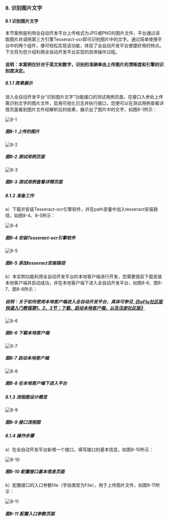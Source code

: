 ### 8. 识别图片文字

#### 8.1 识别图片文字

本节案例是利用全自动开发平台上传格式为JPG或PNG的图片文件，平台通过读取图片并调用第三方引擎Tesseract-ocr即可识别图片中的文字。通过简单使用平台中的两个组件，便可轻松实现该功能，体现了全自动开发平台便捷好用的特点。下文将为您介绍利用全自动开发平台实现的具体操作过程。

#### 说明：本案例仅针对于英文和数字，识别的准确率由上传图片的清晰度和引擎的识别度决定。

##### 8.1.1 效果展示

进入全自动开发平台“识别图片文字”功能接口的测试用例页面，在接口入参处上传需识别文字的图片文件，启用可视化日志并执行接口，您便可以在测试用例查看详情页面看到图片文件经解析后的结果，展示出了图片中的文字，如图8-1所示：

![8-1](https://www.feisuanyz.com/fsimage/alcj-image/picturerecognize/2_1.png)

##### 图8-1 上传的图片

![8-2](https://www.feisuanyz.com/fsimage/alcj-image/picturerecognize/5_12.png)

##### 图8-2 测试用例页面

![8-3](https://www.feisuanyz.com/fsimage/alcj-image/picturerecognize/2_2.png)

##### 图8-3 测试用例查看详情页面

##### 8.1.2 准备工作

a）下载并安装Tesseract-ocr引擎软件，并在path变量中加入tesseract安装路径，如图8-4、8-5所示：

![8-4](https://www.feisuanyz.com/fsimage/alcj-image/picturerecognize/3_1.png)

##### 图8-4 安装Tesseract-ocr引擎软件

![8-5](https://www.feisuanyz.com/fsimage/alcj-image/picturerecognize/3_2.png)

##### 图8-5 添加tesseract安装路径

b）本实例功能利用全自动开发平台的本地客户端进行开发，您需要提前下载安装本地客户端并启动成功，并在本地客户端下进入全自动开发平台，如图8-6、图8-7、图8-8所示：

##### 说明：关于如何使用本地客户端进入全自动开发平台，具体可参见[《SoFlu社区版快速入门教程第1、2、3节：下载、启动本地客户端，以及注册社区版》](https://gitee.com/feisuanyz/SoFlu-adp/blob/master/SoFlu%E7%A4%BE%E5%8C%BA%E7%89%88%E6%95%99%E7%A8%8B/SoFlu%E7%A4%BE%E5%8C%BA%E7%89%88%E5%BF%AB%E9%80%9F%E5%85%A5%E9%97%A8%E6%95%99%E7%A8%8B/SoFlu%E7%A4%BE%E5%8C%BA%E7%89%88%E5%BF%AB%E9%80%9F%E5%85%A5%E9%97%A8%E6%95%99%E7%A8%8B.md)

![8-6](https://www.feisuanyz.com/fsimage/alcj-image/picturerecognize/3_3.png)

##### 图8-6 下载本地客户端

![8-7](https://www.feisuanyz.com/fsimage/alcj-image/picturerecognize/3_4.png)

##### 图8-7 启动本地客户端

![8-8](https://www.feisuanyz.com/fsimage/alcj-image/picturerecognize/3_5.png)

##### 图8-8 在本地客户端下进入平台

##### 8.1.3 流程图设计概览

![8-9](https://www.feisuanyz.com/fsimage/alcj-image/picturerecognize/4_1.png)

##### 图8-9 接口流程图

##### 8.1.4 操作步骤

a）在全自动开发平台新增一个接口，填写接口的基本信息，如图8-10所示：

![8-10](https://www.feisuanyz.com/fsimage/alcj-image/picturerecognize/5_1.png)

##### 图8-10 配置接口基本信息页面

b）配置接口的入口参数file（字段类型为File），用于上传图片文件，如图8-11所示：

![8-11](https://www.feisuanyz.com/fsimage/alcj-image/picturerecognize/5_2.png)

##### 图8-11 配置入口参数页面
